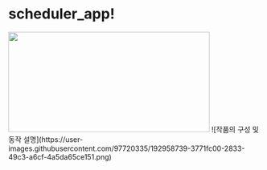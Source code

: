 # scheduler_app!
<img src="https://user-images.githubusercontent.com/97720335/192958458-3ac784ff-9e37-4b94-b31f-c24ab05035f0.png" width="400" height="200" />
![작품의 구성 및 동작 설명](https://user-images.githubusercontent.com/97720335/192958739-3771fc00-2833-49c3-a6cf-4a5da65ce151.png)
